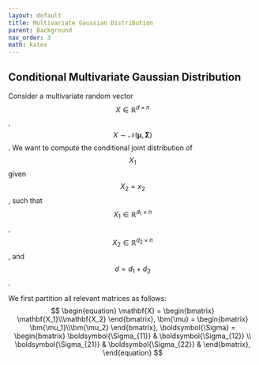 ```yaml
---
layout: default
title: Multivariate Gaussian Distribution
parent: Background
nav_order: 3
math: katex
---
```


## Conditional Multivariate Gaussian Distribution
Consider a multivariate random vector $$X\in\mathbb{R}^{d\times n}$$, $$X\sim\mathcal{N}(\boldsymbol{\mu},\boldsymbol{\Sigma})$$. We want to compute the conditional joint distribution of $$X_1$$ given $$X_2=x_2$$, such that $$X_1\in\mathbb{R}^{d_1\times n}$$, $$X_2\in\mathbb{R}^{d_2\times n}$$, and $$d=d_1+d_2$$. 

We first partition all relevant matrices as follows:
$$
\begin{equation}
\mathbf{X} = \begin{bmatrix}
        \mathbf{X_1}\\\mathbf{X_2}
    \end{bmatrix},
    \bm{\mu} = 
    \begin{bmatrix}
        \bm{\mu_1}\\\bm{\mu_2}
    \end{bmatrix},
    \boldsymbol{\Sigma} = 
    \begin{bmatrix}
        \boldsymbol{\Sigma_{11}} & \boldsymbol{\Sigma_{12}} \\
        \boldsymbol{\Sigma_{21}} & \boldsymbol{\Sigma_{22}} &
    \end{bmatrix},
\end{equation}
$$